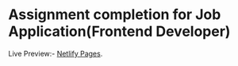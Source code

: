 # Assignment completion for Job Application(Frontend Developer)

Live Preview:- [Netlify Pages](https://simplewebdesigntest.netlify.app/).
